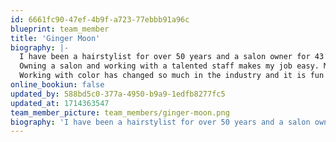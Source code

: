 ```yaml
---
id: 6661fc90-47ef-4b9f-a723-77ebbb91a96c
blueprint: team_member
title: 'Ginger Moon'
biography: |-
  I have been a hairstylist for over 50 years and a salon owner for 43 years.
  Owning a salon and working with a talented staff makes my job easy. My favorite part of my career is the relationships, and the ability to create and change not only the hair but give a new perspective to a client. Their happiness with how they look makes them feel more confident and can lift one’s spirits.
  Working with color has changed so much in the industry and it is fun to watch and see what might come next. I have always strived to a high standard of professionalism, with a warm friendly atmosphere. I believe I have achieved this goal and am very proud of the salon we have created.
online_bookiun: false
updated_by: 588bd5c0-377a-4950-b9a9-1edfb8277fc5
updated_at: 1714363547
team_member_picture: team_members/ginger-moon.png
biography: 'I have been a hairstylist for over 50 years and a salon owner for 43 years. Owning a salon and working with a talented staff makes my job easy. My favorite part of my career is the relationships, and the ability to create and change not only the hair but also give a new perspective to a client. Their happiness with how they look makes them feel more confident and can lift one’s spirits. Working with color has changed so much in the industry and it is fun to watch and see what might come next. I have always strived to a high standard of professionalism, with a warm friendly atmosphere. I believe I have achieved this goal and am very proud of the salon we have created.'
---
```

